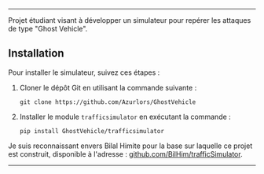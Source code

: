 ---

Projet étudiant visant à développer un simulateur pour repérer les attaques de type "Ghost Vehicle".

## Installation

Pour installer le simulateur, suivez ces étapes :

1. Cloner le dépôt Git en utilisant la commande suivante :
   ```
   git clone https://github.com/Azurlors/GhostVehicle
   ```
2. Installer le module `trafficsimulator` en exécutant la commande :
   ```
   pip install GhostVehicle/trafficsimulator
   ```

Je suis reconnaissant envers Bilal Himite pour la base sur laquelle ce projet est construit, disponible à l'adresse : [github.com/BilHim/trafficSimulator](https://github.com/BilHim/trafficSimulator).

--- 